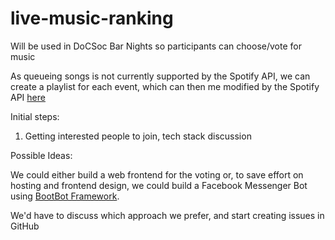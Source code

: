 # live-music-ranking

Will be used in DoCSoc Bar Nights so participants can choose/vote for music

As queueing songs is not currently supported by the Spotify API, we can create a playlist for each event, which can then me modified by the Spotify API [here](https://developer.spotify.com/documentation/web-api/reference/playlists/)

Initial steps:
1. Getting interested people to join, tech stack discussion

Possible Ideas:

We could either build a web frontend for the voting or, to save effort on hosting and frontend design, we could build a Facebook Messenger Bot using [BootBot Framework](https://github.com/Charca/bootbot).

We'd have to discuss which approach we prefer, and start creating issues in GitHub